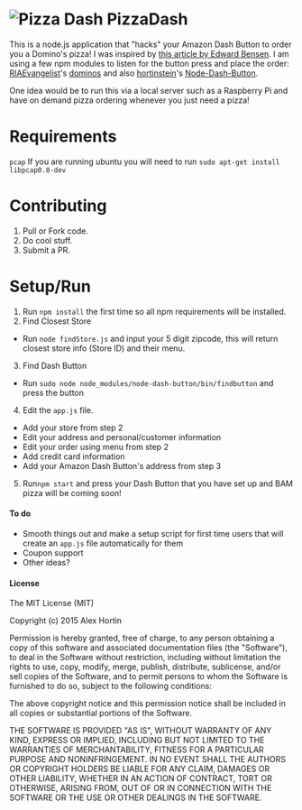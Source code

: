 ![Pizza Dash](http://i.imgur.com/DD944Cz.jpg)
PizzaDash
====
This is a node.js application that "hacks" your Amazon Dash Button to order you a Domino's pizza!
I was inspired by [this article by Edward Bensen](https://medium.com/@edwardbenson/how-i-hacked-amazon-s-5-wifi-button-to-track-baby-data-794214b0bdd8).
I am using a few npm modules to listen for the button press and place the order: [RIAEvangelist](https://github.com/RIAEvangelist)'s [dominos](https://github.com/RIAEvangelist/node-dominos-pizza-api) and also [hortinstein](https://github.com/hortinstein)'s [Node-Dash-Button](https://github.com/hortinstein/node-dash-button).

One idea would be to run this via a local server such as a Raspberry Pi and have on demand pizza ordering whenever you just need a pizza!

Requirements
====
`pcap`
If you are running ubuntu you will need to run ` sudo apt-get install libpcap0.8-dev `

Contributing
====

1. Pull or Fork code.
2. Do cool stuff.
3. Submit a PR.

Setup/Run
====
1. Run ` npm install ` the first time so all npm requirements will be installed.
2. Find Closest Store
  - Run ` node findStore.js ` and input your 5 digit zipcode, this will return closest store info (Store ID) and their menu.
3. Find Dash Button
  - Run ` sudo node node_modules/node-dash-button/bin/findbutton ` and press the button
4. Edit the `app.js` file.
  - Add your store from step 2
  - Edit your address and personal/customer information
  - Edit your order using menu from step 2
  - Add credit card information
  - Add your Amazon Dash Button's address from step 3
5. Run` npm start ` and press your Dash Button that you have set up and BAM pizza will be coming soon!

#### To do
- Smooth things out and make a setup script for first time users that will create an `app.js` file automatically for them
- Coupon support
- Other ideas?

#### License

The MIT License (MIT)

Copyright (c) 2015 Alex Hortin

Permission is hereby granted, free of charge, to any person obtaining a copy of this software and associated documentation files (the "Software"), to deal in the Software without restriction, including without limitation the rights to use, copy, modify, merge, publish, distribute, sublicense, and/or sell copies of the Software, and to permit persons to whom the Software is furnished to do so, subject to the following conditions:

The above copyright notice and this permission notice shall be included in all copies or substantial portions of the Software.

THE SOFTWARE IS PROVIDED "AS IS", WITHOUT WARRANTY OF ANY KIND, EXPRESS OR IMPLIED, INCLUDING BUT NOT LIMITED TO THE WARRANTIES OF MERCHANTABILITY, FITNESS FOR A PARTICULAR PURPOSE AND NONINFRINGEMENT. IN NO EVENT SHALL THE AUTHORS OR COPYRIGHT HOLDERS BE LIABLE FOR ANY CLAIM, DAMAGES OR OTHER LIABILITY, WHETHER IN AN ACTION OF CONTRACT, TORT OR OTHERWISE, ARISING FROM, OUT OF OR IN CONNECTION WITH THE SOFTWARE OR THE USE OR OTHER DEALINGS IN THE SOFTWARE.
